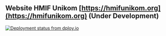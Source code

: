 ## Website HMIF Unikom [https://hmifunikom.org](https://hmifunikom.org) (Under Development) 

[![Deployment status from dploy.io](https://qwildz.dploy.io/badge/02267417942607/29594.png)](http://dploy.io)